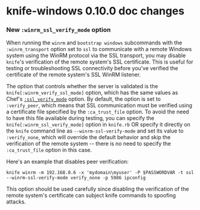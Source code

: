 <!---
This file is reset every time a new release is done. This file describes changes that have not yet been released.

Example Doc Change:
### Headline for the required change
Description of the required change.
-->

# knife-windows 0.10.0 doc changes

### New `:winrm_ssl_verify_mode` option
When running the `winrm` and `bootstrap windows` subcommands with the
`:winrm_transport` option set to `ssl` to communicate with a remote Windows system using
the WinRM protocol via the SSL transport, you may disable `knife`'s verification of
the remote system's SSL certificate. This is useful for testing or
troubleshooting SSL connectivity before you've verified the certificate of the remote system's SSL WinRM listener.

The option that controls whether the server is validated is the
`knife[:winrm_verify_ssl_mode]` option, which has the same values as Chef's
[`:ssl_verify_mode`](https://docs.getchef.com/config_rb_client.html#settings) option. By default, the option is set to `:verify_peer`,
which means that SSL communication must be verified using a certificate file
specified by the `:ca_trust_file` option. To avoid the need to have this file available
during testing, you can specify the `knife[:winrm_ssl_verify_mode]` option in
`knife.rb` OR specify it directly on the `knife` command line as
`--winrm-ssl-verify-mode` and set its value to `:verify_none`, which will
override the default behavior and skip the verification of the remote system
-- there is no need to specify the `:ca_trust_file` option in this case.

Here's an example that disables peer verification:

    knife winrm -m 192.168.0.6 -x 'mydomain\myuser' -P $PASSWORDVAR -t ssl
    --winrm-ssl-verify-mode verify_none -p 5986 ipconfig 

This option should be used carefully since disabling the verification of the
remote system's certificate can subject knife commands to spoofing attacks.
